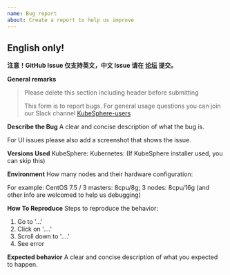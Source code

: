 ```yaml
---
name: Bug report
about: Create a report to help us improve
---
```


## English only!

**注意！GitHub Issue 仅支持英文，中文 Issue 请在 [论坛](https://kubesphere.com.cn/forum/) 提交。**

**General remarks**

> Please delete this section including header before submitting
>
> This form is to report bugs. For general usage questions you can join our Slack channel
>        [KubeSphere-users](https://join.slack.com/t/kubesphere/shared_invite/enQtNTE3MDIxNzUxNzQ0LTZkNTdkYWNiYTVkMTM5ZThhODY1MjAyZmVlYWEwZmQ3ODQ1NmM1MGVkNWEzZTRhNzk0MzM5MmY4NDc3ZWVhMjE)

**Describe the Bug**
A clear and concise description of what the bug is.

For UI issues please also add a screenshot that shows the issue.

**Versions Used**
KubeSphere:
Kubernetes: (If KubeSphere installer used, you can skip this)


**Environment**
How many nodes and their hardware configuration:

For example: CentOS 7.5 / 3 masters:  8cpu/8g; 3 nodes: 8cpu/16g
(and other info are welcomed to help us debugging)

**How To Reproduce**
Steps to reproduce the behavior:
1. Go to '...'
2. Click on '....'
3. Scroll down to '....'
4. See error

**Expected behavior**
A clear and concise description of what you expected to happen.

